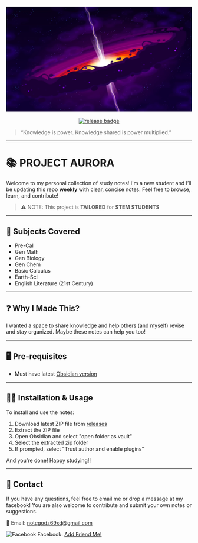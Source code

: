 ![Quasar](https://github.com/winryl1/PROJECT-AURORA/blob/LANDING-PAGE/res/Quasar.jpg?raw=true)

<p align="center">
  <a href="https://github.com/winryl1/PROJECT-AURORA/releases">
    <img src="https://img.shields.io/github/v/release/winryl1/PROJECT-AURORA?label=Latest%20Release" alt="release badge">
  </a>
</p>

> “Knowledge is power. Knowledge shared is power multiplied.” 

---
# 📚 PROJECT AURORA

Welcome to my personal collection of study notes! I'm a new student and I’ll be updating this repo **weekly** with clear, concise notes. Feel free to browse, learn, and contribute!

> ⚠️ NOTE: This project is **TAILORED** for **STEM STUDENTS**


---

## 🔖 Subjects Covered
- Pre-Cal
- Gen Math
- Gen Biology
- Gen Chem
- Basic Calculus
- Earth-Sci
- English Literature (21st Century)


---

## ❓ Why I Made This?

I wanted a space to share knowledge and help others (and myself) revise and stay organized. Maybe these notes can help you too!

---

## 🖥️ Pre-requisites
- Must have latest [Obsidian version](https://obsidian.md/)

---

## ✍🏻 Installation & Usage
To install and use the notes:
1. Download latest ZIP file from [releases](https://github.com/winryl1/PROJECT-AURORA/releases)
2. Extract the ZIP file
3. Open Obsidian and select "open folder as vault"
4. Select the extracted zip folder
5. If prompted, select "Trust author and enable plugins"

And you're done! Happy studying!!

---
## 🤝 Contact
If you have any questions, feel free to email me or drop a message at my facebook! You are also welcome to contribute and submit your own notes or suggestions.

📧 Email: notegodz69xd@gmail.com

 <img src="https://upload.wikimedia.org/wikipedia/commons/5/51/Facebook_f_logo_%282019%29.svg" alt="Facebook" width="17" />  Facebook: <a href="https://www.facebook.com/kristof.troy.tagab">Add Friend Me!</a>



